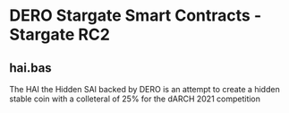 # DERO Stargate Smart Contracts - Stargate RC2
## hai.bas

 The HAI the Hidden SAI backed by DERO is an attempt to create a hidden stable coin with a colleteral of 25% 
 for the dARCH 2021 competition
